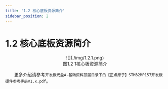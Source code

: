 ```yaml
---
title: '1.2 核心底板资源简介'
sidebar_position: 2
---
```


# 1.2 核心底板资源简介

<center>
![](./img/1.2.1.png)<br />
图1.2 1核心板资源简介
</center>


&emsp;&emsp;更多介绍请参考`开发板光盘A-基础资料顶层目录下的【正点原子】STM32MP157开发板硬件参考手册V1.x.pdf`。
